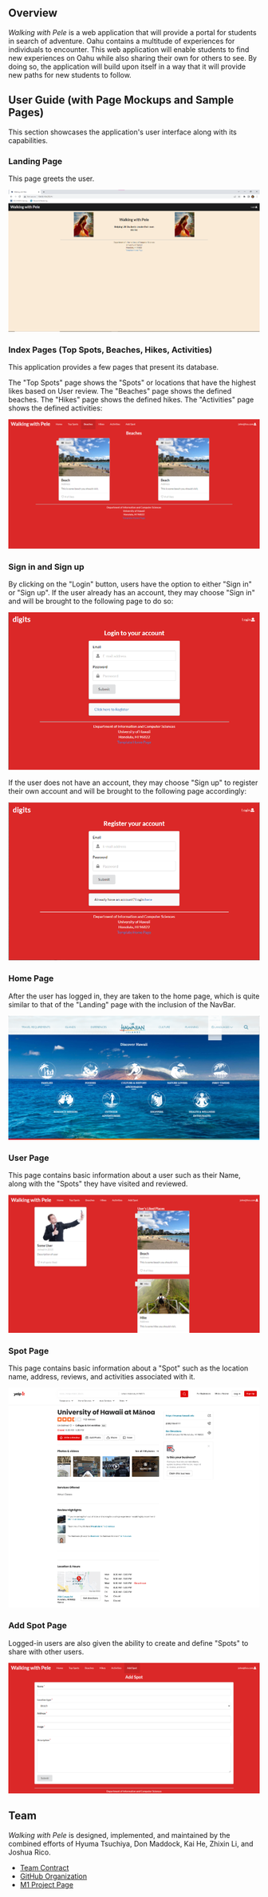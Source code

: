## Overview

*Walking with Pele* is a web application that will provide a portal for students in search of adventure. Oahu contains a multitude of experiences for individuals to encounter. This web application will enable students to find new experiences on Oahu while also sharing their own for others to see. By doing so, the application will build upon itself in a way that it will provide new paths for new students to follow.

## User Guide (with Page Mockups and Sample Pages)

This section showcases the application's user interface along with its capabilities.

### Landing Page

This page greets the user.

![](images/landing-page-wwp.png)

### Index Pages (Top Spots, Beaches, Hikes, Activities)

This application provides a few pages that present its database.

The "Top Spots" page shows the "Spots" or locations that have the highest likes based on User review. The "Beaches" page shows the defined beaches. The "Hikes" page shows the defined hikes. The "Activities" page shows the defined activities:

![](images/beaches-mockup.png)

### Sign in and Sign up

By clicking on the "Login" button, users have the option to either "Sign in" or "Sign up". If the user already has an account, they may choose "Sign in" and will be brought to the following page to do so:

![](images/signin.png)

If the user does not have an account, they may choose "Sign up" to register their own account and will be brought to the following page accordingly:

![](images/signup.png)

### Home Page

After the user has logged in, they are taken to the home page, which is quite similar to that of the "Landing" page with the inclusion of the NavBar.

![](images/go-hawaii-landing-page.png)

### User Page

This page contains basic information about a user such as their Name, along with the "Spots" they have visited and reviewed.

![](images/user-page.png)

### Spot Page

This page contains basic information about a "Spot" such as the location name, address, reviews, and activities associated with it.

![](images/location-sample-page.png)

### Add Spot Page

Logged-in users are also given the ability to create and define "Spots" to share with other users.

![](images/add-spot.png)

## Team

*Walking with Pele* is designed, implemented, and maintained by the combined efforts of Hyuma Tsuchiya, Don Maddock, Kai He, Zhixin Li, and Joshua Rico.

- [Team Contract](https://docs.google.com/document/d/14qmEBdDGsJFoggl1_zcuq7dORanDT3HtZ3sc19qAK7Y/edit?usp=sharing)
- [GitHub Organization](https://github.com/walking-with-pele)
- [M1 Project Page](https://github.com/orgs/walking-with-pele/projects/1)
